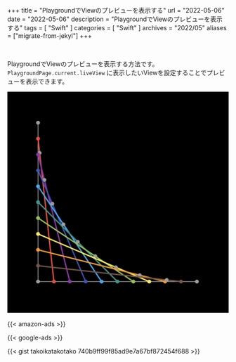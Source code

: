 +++
title =  "PlaygroundでViewのプレビューを表示する"
url = "2022-05-06"
date = "2022-05-06"
description = "PlaygroundでViewのプレビューを表示する"
tags = [
  "Swift"
]
categories = [
  "Swift"
]
archives = "2022/05"
aliases = ["migrate-from-jekyl"]
+++

<br>

PlaygroundでViewのプレビューを表示する方法です。
`PlaygroundPage.current.liveView` に表示したいViewを設定することでプレビューを表示できます。

![Preview](1.png)

<!-- Amazon Ads -->
{{< amazon-ads >}}

<!-- Google Ads -->
{{< google-ads >}}

{{< gist takoikatakotako 740b9ff99f85ad9e7a67bf872454f688 >}}
